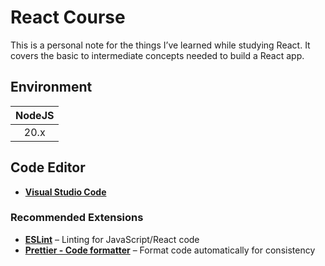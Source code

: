 # React Course

This is a personal note for the things I’ve learned while studying React. It covers the basic to intermediate concepts needed to build a React app.

## Environment

| NodeJS |
| :----: |
|  20.x  |

## Code Editor

- **[Visual Studio Code](https://code.visualstudio.com/)**

### Recommended Extensions

- [**ESLint**](https://marketplace.visualstudio.com/items?itemName=dbaeumer.vscode-eslint) – Linting for JavaScript/React code
- [**Prettier - Code formatter**](https://marketplace.visualstudio.com/items?itemName=esbenp.prettier-vscode) – Format code automatically for consistency

<!--
1. my-app
2. events-app
3. friends-bill-shase
4. grocery-list
5. tabbing-app
6. booksdb
7. counter-reducer
8. quiz-app
9. react-router
10. react-styling
11. travel-app
12. counter-context

https://medium.com/@sunilnepali844/create-a-scalable-react-app-with-redux-toolkit-and-typescript-629bf76dd81e
 -->
